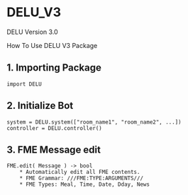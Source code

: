 # DELU_V3
DELU Version 3.0

How To Use DELU V3 Package

## 1. Importing Package

    import DELU


## 2. Initialize Bot

    system = DELU.system(["room_name1", "room_name2", ...])
    controller = DELU.controller()


## 3. FME Message edit
    FME.edit( Message ) -> bool
        * Automatically edit all FME contents.
        * FME Grammar: ///FME:TYPE:ARGUMENTS///
        * FME Types: Meal, Time, Date, Dday, News
